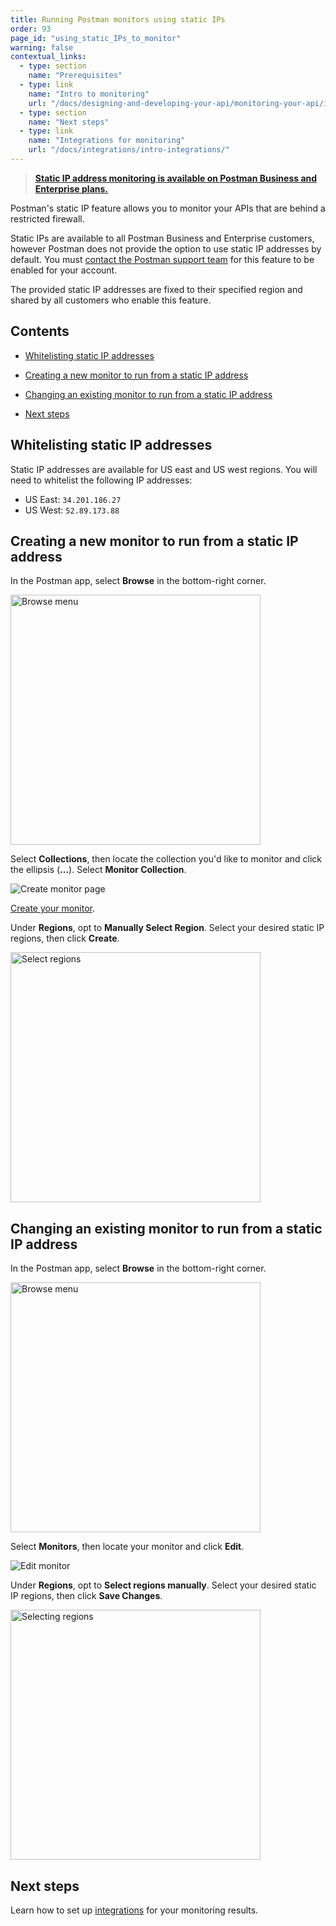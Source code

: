 ```yaml
---
title: Running Postman monitors using static IPs
order: 93
page_id: "using_static_IPs_to_monitor"
warning: false
contextual_links:
  - type: section
    name: "Prerequisites"
  - type: link
    name: "Intro to monitoring"
    url: "/docs/designing-and-developing-your-api/monitoring-your-api/intro-monitors/"
  - type: section
    name: "Next steps"
  - type: link
    name: "Integrations for monitoring"
    url: "/docs/integrations/intro-integrations/"
---
```


> __[Static IP address monitoring is available on Postman Business and Enterprise plans.](https://www.postman.com/pricing)__

Postman's static IP feature allows you to monitor your APIs that are behind a restricted firewall.

Static IPs are available to all Postman Business and Enterprise customers, however Postman does not provide the option to use static IP addresses by default. You must [contact the Postman support team](https://support.getpostman.com/) for this feature to be enabled for your account.

The provided static IP addresses are fixed to their specified region and shared by all customers who enable this feature.

## Contents

* [Whitelisting static IP addresses](#whitelisting-static-ip-addresses)

* [Creating a new monitor to run from a static IP address](#creating-a-new-monitor-to-run-from-a-static-ip-address)

* [Changing an existing monitor to run from a static IP address](#changing-an-existing-monitor-to-run-from-a-static-ip-address)

* [Next steps](#next-steps)

## Whitelisting static IP addresses

Static IP addresses are available for US east and US west regions. You will need to whitelist the following IP addresses:

* US East: `34.201.186.27`
* US West: `52.89.173.88`

## Creating a new monitor to run from a static IP address

In the Postman app, select **Browse** in the bottom-right corner.

<img src="https://assets.postman.com/postman-docs/browse-button-selected.jpg" width="400px" alt="Browse menu"/>

Select **Collections**, then locate the collection you'd like to monitor and click the ellipsis (**...**). Select **Monitor Collection**.

![Create monitor page](https://assets.postman.com/postman-docs/monitor-collection-button-2.jpg)

[Create your monitor](/docs/designing-and-developing-your-api/monitoring-your-api/setting-up-monitor/#the-basics-when-creating-a-monitor).  

Under **Regions**, opt to **Manually Select Region**. Select your desired static IP regions, then click **Create**.

<img src="https://assets.postman.com/postman-docs/select-regions-in-app.jpg" width="400px" alt="Select regions"/>

## Changing an existing monitor to run from a static IP address

In the Postman app, select **Browse** in the bottom-right corner.

<img src="https://assets.postman.com/postman-docs/browse-button-selected.jpg" width="400px" alt="Browse menu"/>

Select **Monitors**, then locate your monitor and click **Edit**.

![Edit monitor](https://assets.postman.com/postman-docs/edit-monitor-button.jpg)

Under **Regions**, opt to **Select regions manually**. Select your desired static IP regions, then click **Save Changes**.

<img src="https://assets.postman.com/postman-docs/select-regions-in-web.jpg" width="400px" alt="Selecting regions"/>

## Next steps

Learn how to set up [integrations](/docs/integrations/intro-integrations/) for your monitoring results.
